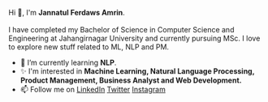 Hi 👋, I'm <b>Jannatul Ferdaws Amrin</b>. <br>
<br>
I have completed my Bachelor of Science in Computer Science and Engineering at Jahangirnagar University and currently pursuing MSc. I love to explore new stuff related to ML, NLP and PM.

- 🌱 I’m currently learning <b>NLP</b>.<br>
- ✨ I'm interested in <b>Machine Learning, Natural Language Processing, Product Management, Business Analyst and Web Development.</b><br> 
- 📫 Follow me on [LinkedIn](https://www.linkedin.com/in/jannatul-ferdaws-amrin/) [Twitter](https://twitter.com/FerdawsAmrin) [Instagram](https://www.instagram.com/ferdaws_amrin)<br>






<!--### Hi there 👋-->

<!--
**jannatulferdaws/jannatulferdaws** is a ✨ _special_ ✨ repository because its `README.md` (this file) appears on your GitHub profile.

Here are some ideas to get you started:

- 🔭 I’m currently working on ...
- 🌱 I’m currently learning ...
- 👯 I’m looking to collaborate on ...
- 🤔 I’m looking for help with ...
- 💬 Ask me about ...
- 📫 How to reach me: ...
- 😄 Pronouns: ...
- ⚡ Fun fact: ...
-->

